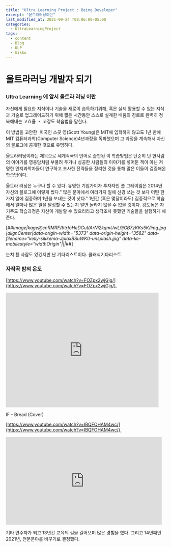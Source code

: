 ```yaml
---
title: "Ultra Learning Project : Being Developer"
excerpt: "웉르라러닝이란"
last_modified_at: 2021-09-24 T08:06:00-05:00
categories:
  - UltraLearningProject
tags:
  - content
  - Blog
  - ULP
  - Gikko
---
```


# 울트라러닝 개발자 되기
### Ultra Learning 에 앞서 울트라 러닝 이란

자신에게 필요한 지식이나 기술을 새로이 습득하기위해, 혹은 실제 활용할 수 있는 지식과 기술로 업그레이드하기 위해 짧은 시간동안 스스로 설계한 배움의 경로로 완벽히 정복해내는 고효율 ・ 고강도 학습법을 말한다.

이 방법을 고안한  미국인 스콧 영(Scott Young)은 MIT에 입학하지 않고도 1년 만에 MIT 컴퓨터과학(Computer Science)4년과정을 독파했으며 그 과정을 계속해서 자신의 블로그에 공개한 것으로 유명하다.

울트라러닝이라는 제목으로 세계각국의 언어로 출판된 이 학습방법은 단순히 단 한사람의 이야기를 영웅담처럼 부풀려 두거나 성공한 사람들의 이야기를 넣어둔 책이 아닌 저명한 인지과학자들이 연구하고 조사한 전략들을 정리한 것을 통해 많은 이들이 검증해온 학습법이다. 

울트라 러닝은 누구나 할 수 있다. 유명한 기업가이자 투자자인 폴 그레이엄은 2014년 자신의 블로그에 이렇게 썼다." 많은 분야에서 여러가지 일에 신경 쓰는 것 보다 어떤 한 가지 일에 집중하며 1년을 보내는 것이 낫다." 1년간 (혹은 몇달이라도) 집중적으로 학습해서 얼마나 많은 일을 달성할 수 있는지 알면 놀라지 않을 수 없을 것이다. 강도높은 자기주도 학습과정은 자신이 개발할 수 있으리라고 생각조차 못했던 기술들을 실행하게 해준다.

[##_Image|kage@cnRMRF/btrfoHeDGuI/ArNi2kqmUwL9jGB7zKKs5K/img.jpg|alignCenter|data-origin-width="5373" data-origin-height="3582" data-filename="kelly-sikkema-JpiaxBSuWK0-unsplash.jpg" data-ke-mobilestyle="widthOrigin"|||_##]

눈치 챈 사람도 있겠지만 난 기타리스트이다. 클래식기타리스트.

### 자작곡 밤의 온도

[https://www.youtube.com/watch?v=FOZpx2wjGjg/](https://www.youtube.com/watch?v=FOZpx2wjGjg/) 

<iframe src="https://www.youtube.com/embed/FOZpx2wjGjg" width="480" height="360" frameborder="0" allowfullscreen="true"></iframe>

IF - Bread (Cover)

[https://www.youtube.com/watch?v=IBQFOHAM4wc/](https://www.youtube.com/watch?v=IBQFOHAM4wc/) 

<iframe src="https://www.youtube.com/embed/IBQFOHAM4wc" width="490" height="276" frameborder="0" allowfullscreen="true"></iframe>

기타 연주자가 되고 13년간 교육의 길을 걸어오며 많은 경험을 했다. 그리고 14년째인 2021년, 전문분야를 바꾸기로 결정했다.